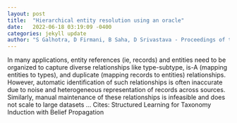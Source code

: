 ```yaml
---
layout: post
title:  "Hierarchical entity resolution using an oracle"
date:   2022-06-18 03:19:09 -0400
categories: jekyll update
author: "S Galhotra, D Firmani, B Saha, D Srivastava - Proceedings of the 2022 International …, 2022"
---
```

In many applications, entity references (ie, records) and entities need to be organized to capture diverse relationships like type-subtype, is-A (mapping entities to types), and duplicate (mapping records to entities) relationships. However, automatic identification of such relationships is often inaccurate due to noise and heterogeneous representation of records across sources. Similarly, manual maintenance of these relationships is infeasible and does not scale to large datasets …
Cites: ‪Structured Learning for Taxonomy Induction with Belief Propagation‬  